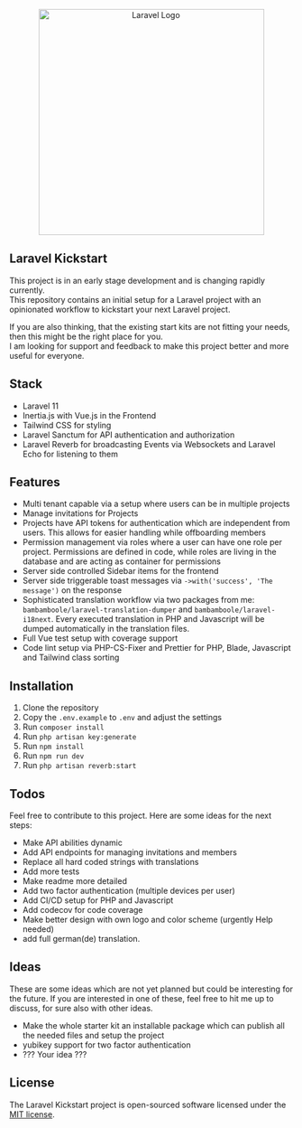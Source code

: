<p align="center"><a href="https://laravel.com" target="_blank"><img src="https://raw.githubusercontent.com/laravel/art/master/logo-lockup/5%20SVG/2%20CMYK/1%20Full%20Color/laravel-logolockup-cmyk-red.svg" width="400" alt="Laravel Logo"></a></p>


## Laravel Kickstart
This project is in an early stage development and is changing rapidly currently.  
This repository contains an initial setup for a Laravel project with an opinionated workflow to kickstart your next Laravel project.

If you are also thinking, that the existing start kits are not fitting your needs, then this might be the right place for you.  
I am looking for support and feedback to make this project better and more useful for everyone.

## Stack
- Laravel 11
- Inertia.js with Vue.js in the Frontend
- Tailwind CSS for styling
- Laravel Sanctum for API authentication and authorization
- Laravel Reverb for broadcasting Events via Websockets and Laravel Echo for listening to them

## Features
- Multi tenant capable via a setup where users can be in multiple projects
- Manage invitations for Projects
- Projects have API tokens for authentication which are independent from users. This allows for easier handling while offboarding members
- Permission management via roles where a user can have one role per project. Permissions are defined in code, while roles are living in the database and are acting as container for permissions
- Server side controlled Sidebar items for the frontend
- Server side triggerable toast messages via `->with('success', 'The message')` on the response
- Sophisticated translation workflow via two packages from me: `bambamboole/laravel-translation-dumper` and `bambamboole/laravel-i18next`.
Every executed translation in PHP and Javascript will be dumped automatically in the translation files.
- Full Vue test setup with coverage support 
- Code lint setup via PHP-CS-Fixer and Prettier for PHP, Blade, Javascript and Tailwind class sorting

## Installation
1. Clone the repository
2. Copy the `.env.example` to `.env` and adjust the settings
3. Run `composer install`
4. Run `php artisan key:generate`
5. Run `npm install`
6. Run `npm run dev`
7. Run `php artisan reverb:start`

## Todos
Feel free to contribute to this project. Here are some ideas for the next steps:
- Make API abilities dynamic
- Add API endpoints for managing invitations and members
- Replace all hard coded strings with translations
- Add more tests
- Make readme more detailed
- Add two factor authentication (multiple devices per user)
- Add CI/CD setup for PHP and Javascript
- Add codecov for code coverage
- Make better design with own logo and color scheme (urgently Help needed)
- add full german(de) translation.

## Ideas
These are some ideas which are not yet planned but could be interesting for the future. If you are interested in one of these, feel free to hit me up to discuss, for sure also with other ideas.
- Make the whole starter kit an installable package which can publish all the needed files and setup the project
- yubikey support for two factor authentication
- ??? Your idea ???

## License

The Laravel Kickstart project is open-sourced software licensed under the [MIT license](https://opensource.org/licenses/MIT).
